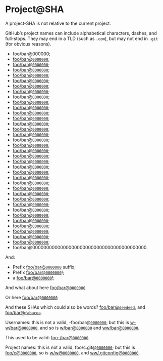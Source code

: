 # Project@SHA

A project-SHA is not relative to the current project.

GitHub’s project names can include alphabetical characters, dashes, and full-stops. They may end in a TLD (such as `.com`), but may not end in `.git` (for obvious reasons).

*   foo/bar@000000;
*   [foo/bar@`0000000`](https://github.com/foo/bar/commit/0000000);
*   [foo/bar@`0000000`](https://github.com/foo/bar/commit/00000000);
*   [foo/bar@`0000000`](https://github.com/foo/bar/commit/000000000);
*   [foo/bar@`0000000`](https://github.com/foo/bar/commit/0000000000);
*   [foo/bar@`0000000`](https://github.com/foo/bar/commit/00000000000);
*   [foo/bar@`0000000`](https://github.com/foo/bar/commit/000000000000);
*   [foo/bar@`0000000`](https://github.com/foo/bar/commit/0000000000000);
*   [foo/bar@`0000000`](https://github.com/foo/bar/commit/00000000000000);
*   [foo/bar@`0000000`](https://github.com/foo/bar/commit/000000000000000);
*   [foo/bar@`0000000`](https://github.com/foo/bar/commit/0000000000000000);
*   [foo/bar@`0000000`](https://github.com/foo/bar/commit/00000000000000000);
*   [foo/bar@`0000000`](https://github.com/foo/bar/commit/000000000000000000);
*   [foo/bar@`0000000`](https://github.com/foo/bar/commit/0000000000000000000);
*   [foo/bar@`0000000`](https://github.com/foo/bar/commit/00000000000000000000);
*   [foo/bar@`0000000`](https://github.com/foo/bar/commit/000000000000000000000);
*   [foo/bar@`0000000`](https://github.com/foo/bar/commit/0000000000000000000000);
*   [foo/bar@`0000000`](https://github.com/foo/bar/commit/00000000000000000000000);
*   [foo/bar@`0000000`](https://github.com/foo/bar/commit/000000000000000000000000);
*   [foo/bar@`0000000`](https://github.com/foo/bar/commit/0000000000000000000000000);
*   [foo/bar@`0000000`](https://github.com/foo/bar/commit/00000000000000000000000000);
*   [foo/bar@`0000000`](https://github.com/foo/bar/commit/000000000000000000000000000);
*   [foo/bar@`0000000`](https://github.com/foo/bar/commit/0000000000000000000000000000);
*   [foo/bar@`0000000`](https://github.com/foo/bar/commit/00000000000000000000000000000);
*   [foo/bar@`0000000`](https://github.com/foo/bar/commit/000000000000000000000000000000);
*   [foo/bar@`0000000`](https://github.com/foo/bar/commit/0000000000000000000000000000000);
*   [foo/bar@`0000000`](https://github.com/foo/bar/commit/00000000000000000000000000000000);
*   [foo/bar@`0000000`](https://github.com/foo/bar/commit/000000000000000000000000000000000);
*   [foo/bar@`0000000`](https://github.com/foo/bar/commit/0000000000000000000000000000000000);
*   [foo/bar@`0000000`](https://github.com/foo/bar/commit/00000000000000000000000000000000000);
*   [foo/bar@`0000000`](https://github.com/foo/bar/commit/00000000000000000000000000000000000);
*   [foo/bar@`0000000`](https://github.com/foo/bar/commit/000000000000000000000000000000000000);
*   [foo/bar@`0000000`](https://github.com/foo/bar/commit/0000000000000000000000000000000000000);
*   [foo/bar@`0000000`](https://github.com/foo/bar/commit/00000000000000000000000000000000000000);
*   [foo/bar@`0000000`](https://github.com/foo/bar/commit/000000000000000000000000000000000000000);
*   [foo/bar@`0000000`](https://github.com/foo/bar/commit/0000000000000000000000000000000000000000);
*   foo/bar@00000000000000000000000000000000000000000.

And:

*   Prefix [foo/bar@`0000000`](https://github.com/foo/bar/commit/0000000) suffix;
*   Prefix [foo/bar@`0000000`](https://github.com/foo/bar/commit/0000000)!;
*   a [foo/bar@`0000000`](https://github.com/foo/bar/commit/0000000)!;

And what about here
[foo/bar@`0000000`](https://github.com/foo/bar/commit/0000000)

Or here
[foo/bar@`0000000`](https://github.com/foo/bar/commit/0000000)

And these SHAs which could also be words? [foo/bar@`deedeed`](https://github.com/foo/bar/commit/deedeed), and [foo/bar@`fabacea`](https://github.com/foo/bar/commit/fabaceae).

Usernames: this is not a valid, -foo/bar@[`0000000`](https://github.com/wooorm/remark/commit/0000000); but this is [w-w/bar@`0000000`](https://github.com/w-w/bar/commit/0000000), and so is [w/bar@`0000000`](https://github.com/w/bar/commit/0000000) and [ww/bar@`0000000`](https://github.com/ww/bar/commit/0000000).

This used to be valid: [foo-/bar@`0000000`](https://github.com/foo-/bar/commit/0000000).

Project names: this is not a valid, foo/c.git@[`0000000`](https://github.com/wooorm/remark/commit/0000000); but this is [foo/c@`0000000`](https://github.com/foo/c/commit/0000000), so is [w/w@`0000000`](https://github.com/w/w/commit/0000000), and [ww/.gitconfig@`0000000`](https://github.com/ww/.gitconfig/commit/0000000).
